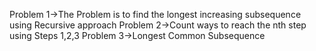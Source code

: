 Problem 1->The Problem is to find the longest increasing subsequence using Recursive approach
Problem 2->Count ways to reach the nth step using Steps 1,2,3
Problem 3->Longest Common Subsequence

